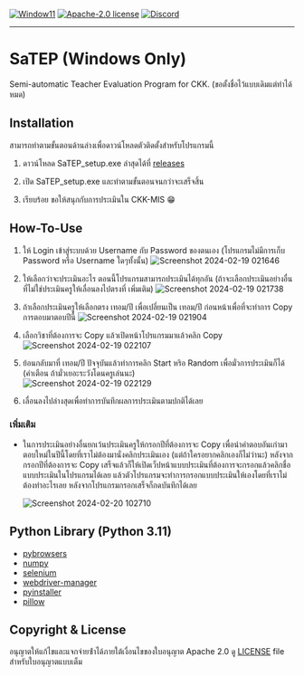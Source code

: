 [![Window11](https://img.shields.io/badge/Windows-blue?style=flat&logo=windows11)]()
[![Apache-2.0 license](https://img.shields.io/badge/license-Apache%202.0-%23D22128?style=flat&logo=apache
)](https://github.com/Logical05/SaTEP/blob/master/LICENSE)
[![Discord](https://img.shields.io/badge/Discord-Join-blue?logo=discord&logoColor=white)](https://discord.gg/Gtn9DN5UF5)

----
# SaTEP (Windows Only)

Semi-automatic Teacher Evaluation Program for CKK. (ขอตั้งชื่อไว้แบบเดิมแต่ทำได้หมด)

## Installation

สามารถทําตามขั้นตอนด้านล่างเพื่อดาวน์โหลดตัวติดตั้งสําหรับโปรแกรมนี้

1. ดาวน์โหลด SaTEP_setup.exe ล่าสุดได้ที่ [releases](https://github.com/Logical05/SaTEP/releases)

2. เปิด SaTEP_setup.exe และทําตามขั้นตอนจนกว่าจะเสร็จสิ้น

3. เรียบร้อย ขอให้สนุกกับการประเมินใน CKK-MIS 😁️

## How-To-Use

1. ให้ Login เข้าสู่ระบบด้วย Username กับ Password ของตนเอง (โปรแกรมไม่มีการเก็บ Password หรือ Username ใดๆทั้งนั้น)
![Screenshot 2024-02-19 021646](https://github.com/Logical05/SaTEP/assets/85784528/fef79720-8694-44e6-996e-a166faf5942d)

2. ให้เลือกว่าจะประเมินอะไร ตอนนี้โปรแกรมสามารถประเมินได้ทุกอัน (ถ้าจะเลือกประเมินอย่างอื่นที่ไม่ใช่ประเมินครูให้เลื่อนลงไปตรงที่ เพิ่มเติม)
![Screenshot 2024-02-19 021738](https://github.com/Logical05/SaTEP/assets/85784528/791cc196-0b09-46d5-8fe9-ea4a6e9dfe82)

3. ถ้าเลือกประเมินครูให้เลือกตรง เทอม/ปี เพื่อเปลี่ยนเป็น เทอม/ปี ก่อนหน้าเพื่อที่จะทำการ Copy การตอบมาตอบปีนี้
![Screenshot 2024-02-19 021904](https://github.com/Logical05/SaTEP/assets/85784528/840ec861-49a7-4f5d-88b0-5214fe34b44e)


5. เลือกวิชาที่ต้องการจะ Copy แล้วเปิดหน้าโปรแกรมมาแล้วคลิก Copy
![Screenshot 2024-02-19 022107](https://github.com/Logical05/SaTEP/assets/85784528/e4e0db1b-2040-40a5-a377-dd4751c8fe3b)

6. ย้อนกลับมาที่ เทอม/ปี ปัจจุบันแล้วทำการคลิก Start หริอ Random เพื่อมั่วการประเมินก็ได้ (คำเตือน ถ้ามั่วเยอะระวังโดนครูเล่นนะ)  
![Screenshot 2024-02-19 022129](https://github.com/Logical05/SaTEP/assets/85784528/319e39e3-2adf-4477-a1c5-4b5403769e51)

7. เลื่อนลงไปล่างสุดเพื่อทำการบันทึกผลการประเมินตามปกติได้เลย

### เพิ่มเติม

- ในการประเมินอย่างอื่นยกเว้นประเมินครูให้กรอกปีที่ต้องการจะ Copy เพื่อนำคำตอบอันเก่ามาตอบใหม่ในปีนี้โดยที่เราไม่ต้องมานั่งคลิกประเมินเอง (แต่ถ้าใครอยากคลิกเองก็ไม่ว่านะ) หลังจากกรอกปีที่ต้องการจะ Copy เสร็จแล้วก็ให้เปิดเว็ปหน้าแบบประเมินที่ต้องการจะกรอกแล้วคลิกชื่อแบบประเมินในโปรแกรมได้เลย แล้วตัวโปรแกรมจะทำการกรอกแบบประเมินให้เองโดยที่เราไม่ต้องทำอะไรเลย หลังจากโปรแกรมกรอกเสร็จก็กดบันทึกได้เลย

  ![Screenshot 2024-02-20 102710](https://github.com/Logical05/SaTEP/assets/85784528/3999d3cb-bc1e-4f1e-bacb-34827e18e310)

## Python Library (Python 3.11)

- [pybrowsers](https://pypi.org/project/pybrowsers/)
- [numpy](https://pypi.org/project/numpy/)
- [selenium](https://pypi.org/project/selenium/)
- [webdriver-manager](https://pypi.org/project/webdriver-manager/)
- [pyinstaller](https://pypi.org/project/pyinstaller/)
- [pillow](https://pypi.org/project/pillow/)

## Copyright & License

อนุญาตให้แก้ไขและแจกจ่ายซ้ําได้ภายใต้เงื่อนไขของใบอนุญาต Apache 2.0
ดู [LICENSE](https://github.com/Logical05/SaTEP/blob/master/LICENSE) file สําหรับใบอนุญาตแบบเต็ม
